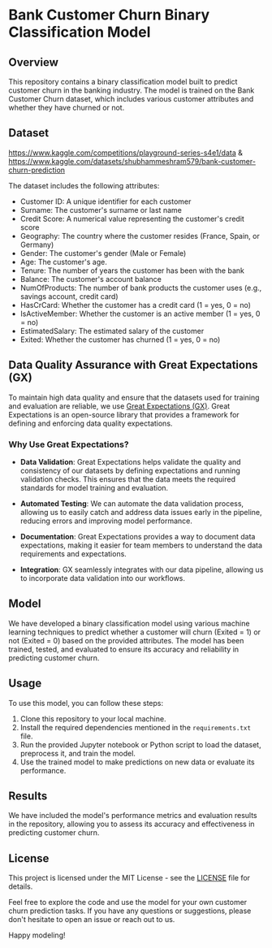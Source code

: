 # Bank Customer Churn Binary Classification Model

## Overview
This repository contains a binary classification model built to predict customer churn in the banking industry. The model is trained on the Bank Customer Churn dataset, which includes various customer attributes and whether they have churned or not.

## Dataset 

https://www.kaggle.com/competitions/playground-series-s4e1/data & https://www.kaggle.com/datasets/shubhammeshram579/bank-customer-churn-prediction

The dataset includes the following attributes:
- Customer ID: A unique identifier for each customer
- Surname: The customer's surname or last name
- Credit Score: A numerical value representing the customer's credit score
- Geography: The country where the customer resides (France, Spain, or Germany)
- Gender: The customer's gender (Male or Female)
- Age: The customer's age.
- Tenure: The number of years the customer has been with the bank
- Balance: The customer's account balance
- NumOfProducts: The number of bank products the customer uses (e.g., savings account, credit card)
- HasCrCard: Whether the customer has a credit card (1 = yes, 0 = no)
- IsActiveMember: Whether the customer is an active member (1 = yes, 0 = no)
- EstimatedSalary: The estimated salary of the customer
- Exited: Whether the customer has churned (1 = yes, 0 = no)

## Data Quality Assurance with Great Expectations (GX)
To maintain high data quality and ensure that the datasets used for training and evaluation are reliable, we use [Great Expectations (GX)](https://greatexpectations.io/). Great Expectations is an open-source library that provides a framework for defining and enforcing data quality expectations.

### Why Use Great Expectations?
- **Data Validation**: Great Expectations helps validate the quality and consistency of our datasets by defining expectations and running validation checks. This ensures that the data meets the required standards for model training and evaluation.

- **Automated Testing**: We can automate the data validation process, allowing us to easily catch and address data issues early in the pipeline, reducing errors and improving model performance.

- **Documentation**: Great Expectations provides a way to document data expectations, making it easier for team members to understand the data requirements and expectations.

- **Integration**: GX seamlessly integrates with our data pipeline, allowing us to incorporate data validation into our workflows.



## Model
We have developed a binary classification model using various machine learning techniques to predict whether a customer will churn (Exited = 1) or not (Exited = 0) based on the provided attributes. The model has been trained, tested, and evaluated to ensure its accuracy and reliability in predicting customer churn.

## Usage
To use this model, you can follow these steps:
1. Clone this repository to your local machine.
2. Install the required dependencies mentioned in the `requirements.txt` file.
3. Run the provided Jupyter notebook or Python script to load the dataset, preprocess it, and train the model.
4. Use the trained model to make predictions on new data or evaluate its performance.

## Results
We have included the model's performance metrics and evaluation results in the repository, allowing you to assess its accuracy and effectiveness in predicting customer churn.

## License
This project is licensed under the MIT License - see the [LICENSE](LICENSE) file for details.

Feel free to explore the code and use the model for your own customer churn prediction tasks. If you have any questions or suggestions, please don't hesitate to open an issue or reach out to us.

Happy modeling!
